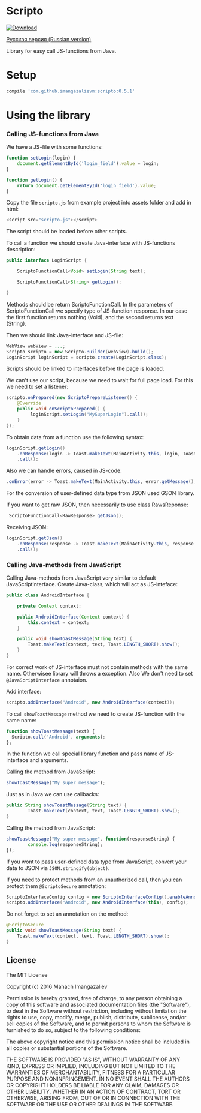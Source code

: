 # Scripto
[ ![Download](https://api.bintray.com/packages/imangazaliev/maven/scripto/images/download.svg) ](https://bintray.com/imangazaliev/maven/quickmenu/_latestVersion)

[Русская версия (Russian version)](README-RU.md)

Library for easy call JS-functions from Java.

# Setup

```gradle
compile 'com.github.imangazalievm:scripto:0.5.1'
```

# Using the library

### Calling JS-functions from Java

We have a JS-file with some functions:

```javascript
function setLogin(login) {
    document.getElementById('login_field').value = login;
}

function getLogin() {
    return document.getElementById('login_field').value;
}
```

Copy the file ```scripto.js``` from example project into assets folder and add in html:

```java
<script src="scripto.js"></script>
```
The script should be loaded before other scripts.

To call a function we should create Java-interface with JS-functions description:

```java
public interface LoginScript {

    ScriptoFunctionCall<Void> setLogin(String text);

    ScriptoFunctionCall<String> getLogin();

}
```

Methods should be return ScriptoFunctionCall. In the parameters of ScriptoFunctionCall we specify type of JS-function response. In our case the first function returns nothing (Void), and the second returns text (String).

Then we should link Java-interface and JS-file:
```java
WebView webView = ...;
Scripto scripto = new Scripto.Builder(webView).build();
LoginScript loginScript = scripto.create(LoginScript.class);
```
Scripts should be linked to interfaces before the page is loaded.

We can't use our script, because we need to wait for full page load. For this we need to set a listener:

```java
scripto.onPrepared(new ScriptoPrepareListener() {
    @Override
    public void onScriptoPrepared() {
         loginScript.setLogin("MySuperLogin").call();
    }
});
```

To obtain data from a function use the following syntax:

```java
loginScript.getLogin()
    .onResponse(login -> Toast.makeText(MainActivity.this, login, Toast.LENGTH_LONG).show())
    .call();
```

Also we can handle errors, caused in JS-code:

```java
.onError(error -> Toast.makeText(MainActivity.this, error.getMessage(), Toast.LENGTH_SHORT).show())
```

For the conversion of user-defined data type from JSON used GSON library.

If you want to get raw JSON, then necessarily to use class RawsReponse:

```java
 ScriptoFunctionCall<RawResponse> getJson();
```

Receiving JSON:

```java
loginScript.getJson()
    .onResponse(response -> Toast.makeText(MainActivity.this, response.getResponse(), Toast.LENGTH_LONG).show())
    .call();
```

### Calling Java-methods from JavaScript

Calling Java-methods from JavaScript very similar to default JavaScriptInterface. Create Java-class, which will act as JS-inteface:

```java
public class AndroidInterface {

    private Context context;

    public AndroidInterface(Context context) {
        this.context = context;
    }

    public void showToastMessage(String text) {
        Toast.makeText(context, text, Toast.LENGTH_SHORT).show();
    }
}
```
For correct work of JS-interface must not contain methods with the same name. Otherwiseе library will throws a exception. Also We don't need to set ```@JavaScriptInterface``` annotaion.

Add interface:

```java
scripto.addInterface("Android", new AndroidInterface(context));
```

To call ```showToastMessage``` method we need to create JS-function with the same name:

```javascript
function showToastMessage(text) {
  Scripto.call('Android', arguments);
};
```

In the function we call special library function  and pass name of JS-interface  and arguments.

Calling the method from JavaScript:

```javascript
showToastMessage("My super message");
```

Just as in Java we can use callbacks:
```java
public String showToastMessage(String text) {
        Toast.makeText(context, text, Toast.LENGTH_SHORT).show();
}
```

Calling the method from JavaScript:

```javascript
showToastMessage("My super message", function(responseString) {
        console.log(responseString);
});
```

If you wont to pass  user-defined data type from JavaScript, convert your data to JSON via ```JSON.stringify(object)```.

If you need to protect methods from an unauthorized call, then you can protect them  ```@ScriptoSecure``` annotation:

```java
ScriptoInterfaceConfig config = new ScriptoInterfaceConfig().enableAnnotationProtection(true);
scripto.addInterface("Android", new AndroidInterface(this), config);
```


Do not forget to set an annotation on the method:

```java
@ScriptoSecure
public void showToastMessage(String text) {
    Toast.makeText(context, text, Toast.LENGTH_SHORT).show();
}
```

## License

The MIT License

Copyright (c) 2016 Mahach Imangazaliev 

Permission is hereby granted, free of charge, to any person obtaining a copy of this software and associated documentation files (the "Software"), to deal in the Software without restriction, including without limitation the rights to use, copy, modify, merge, publish, distribute, sublicense, and/or sell copies of the Software, and to permit persons to whom the Software is furnished to do so, subject to the following conditions:

The above copyright notice and this permission notice shall be included in all copies or substantial portions of the Software.

THE SOFTWARE IS PROVIDED "AS IS", WITHOUT WARRANTY OF ANY KIND, EXPRESS OR IMPLIED, INCLUDING BUT NOT LIMITED TO THE WARRANTIES OF MERCHANTABILITY, FITNESS FOR A PARTICULAR PURPOSE AND NONINFRINGEMENT. IN NO EVENT SHALL THE AUTHORS OR COPYRIGHT HOLDERS BE LIABLE FOR ANY CLAIM, DAMAGES OR OTHER LIABILITY, WHETHER IN AN ACTION OF CONTRACT, TORT OR OTHERWISE, ARISING FROM, OUT OF OR IN CONNECTION WITH THE SOFTWARE OR THE USE OR OTHER DEALINGS IN THE SOFTWARE.
